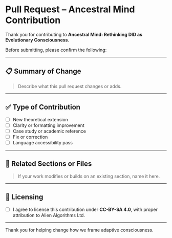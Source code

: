 # Pull Request – Ancestral Mind Contribution

Thank you for contributing to **Ancestral Mind: Rethinking DID as Evolutionary Consciousness**.

Before submitting, please confirm the following:

---

## 📋 Summary of Change

> Describe what this pull request changes or adds.

---

## ✅ Type of Contribution

- [ ] New theoretical extension  
- [ ] Clarity or formatting improvement  
- [ ] Case study or academic reference  
- [ ] Fix or correction  
- [ ] Language accessibility pass  

---

## 🔗 Related Sections or Files

> If your work modifies or builds on an existing section, name it here.

---

## 📎 Licensing

- [ ] I agree to license this contribution under **CC-BY-SA 4.0**, with proper attribution to Alien Algorithms Ltd.

---

Thank you for helping change how we frame adaptive consciousness.
